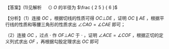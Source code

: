 【答案】(1)见解析$\quad \odot O$ 的半径为 $\frac { 2 5 } { 6 }$

【分析】（1）连接 $O C$ ，根据切线的性质可得 $O C \bot D E$ ，证明 $\mathit { O C }$ ∥ $A E$ ，根据平行线的性质和等腰三角形的性质求出 $\angle C A O = \angle C A E$ 即可；

（2）连接 $O C$ ，过点 $\cdot$ 作 $O F \bot A C$ 于 $\cdot$ ，证明 $\angle A C E = \angle C O F$ ，根据正切的定义列式求出 $O F$ ，再根据勾股定理求出 $O C$ 即可
